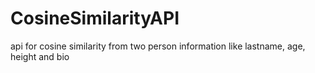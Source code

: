 # CosineSimilarityAPI
api for cosine similarity from two person information like lastname, age, height and bio